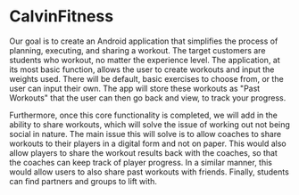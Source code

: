 # CalvinFitness

  Our goal is to create an Android application that simplifies the process of planning, executing, and sharing a workout. 
The target customers are students who workout, no matter the experience level. The application, at its most basic function,
allows the user to create workouts and input the weights used. There will be default, basic exercises to choose from, or the
user can input their own. The app will store these workouts as "Past Workouts" that the user can then go back and view, to
track your progress.

  Furthermore, once this core functionality is completed, we will add in the ability to share workouts, which will solve the issue of working out not being social in nature. The main issue this will solve is to allow coaches to share workouts to their players in a digital form and not on paper. This would also allow players to share the workout results back with the coaches, so that the coaches can keep track of player progress. In a similar manner, this would allow users to also share past workouts with friends. Finally, students can find partners and groups to lift with.
